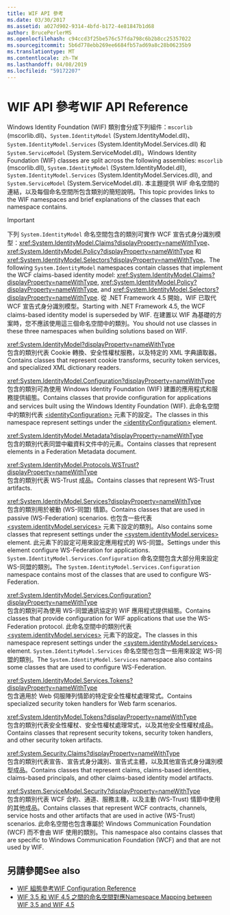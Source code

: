 ```yaml
---
title: WIF API 參考
ms.date: 03/30/2017
ms.assetid: a027d902-9314-4bfd-b172-4e81847b1d68
author: BrucePerlerMS
ms.openlocfilehash: c94ccd3f25be576c57fda798c6b2b8cc25357022
ms.sourcegitcommit: 5b6d778ebb269ee6684fb57ad69a8c28b06235b9
ms.translationtype: MT
ms.contentlocale: zh-TW
ms.lasthandoff: 04/08/2019
ms.locfileid: "59172207"
---
```

# <a name="wif-api-reference"></a><span data-ttu-id="43efa-102">WIF API 參考</span><span class="sxs-lookup"><span data-stu-id="43efa-102">WIF API Reference</span></span>
<span data-ttu-id="43efa-103">Windows Identity Foundation (WIF) 類別會分成下列組件：`mscorlib` (mscorlib.dll)、`System.IdentityModel` (System.IdentityModel.dll)、`System.IdentityModel.Services` (System.IdentityModel.Services.dll) 和 `System.ServiceModel` (System.ServiceModel.dll)。</span><span class="sxs-lookup"><span data-stu-id="43efa-103">Windows Identity Foundation (WIF) classes are split across the following assemblies: `mscorlib` (mscorlib.dll), `System.IdentityModel` (System.IdentityModel.dll), `System.IdentityModel.Services` (System.IdentityModel.Services.dll), and `System.ServiceModel` (System.ServiceModel.dll).</span></span> <span data-ttu-id="43efa-104">本主題提供 WIF 命名空間的連結，以及每個命名空間所包含類別的簡短說明。</span><span class="sxs-lookup"><span data-stu-id="43efa-104">This topic provides links to the WIF namespaces and brief explanations of the classes that each namespace contains.</span></span>  
  
> [!IMPORTANT]
>  <span data-ttu-id="43efa-105">下列 `System.IdentityModel` 命名空間包含的類別可實作 WCF 宣告式身分識別模型：<xref:System.IdentityModel.Claims?displayProperty=nameWithType>、<xref:System.IdentityModel.Policy?displayProperty=nameWithType> 和 <xref:System.IdentityModel.Selectors?displayProperty=nameWithType>。</span><span class="sxs-lookup"><span data-stu-id="43efa-105">The following `System.IdentityModel` namespaces contain classes that implement the WCF claims-based identity model: <xref:System.IdentityModel.Claims?displayProperty=nameWithType>, <xref:System.IdentityModel.Policy?displayProperty=nameWithType>, and <xref:System.IdentityModel.Selectors?displayProperty=nameWithType>.</span></span> <span data-ttu-id="43efa-106">從 .NET Framework 4.5 開始，WIF 已取代 WCF 宣告式身分識別模型。</span><span class="sxs-lookup"><span data-stu-id="43efa-106">Starting with .NET Framework 4.5, the WCF claims-based identity model is superseded by WIF.</span></span> <span data-ttu-id="43efa-107">在建置以 WIF 為基礎的方案時，您不應該使用這三個命名空間中的類別。</span><span class="sxs-lookup"><span data-stu-id="43efa-107">You should not use classes in these three namespaces when building solutions based on WIF.</span></span>  
  
 <xref:System.IdentityModel?displayProperty=nameWithType>  
 <span data-ttu-id="43efa-108">包含的類別代表 Cookie 轉換、安全性權杖服務，以及特定的 XML 字典讀取器。</span><span class="sxs-lookup"><span data-stu-id="43efa-108">Contains classes that represent cookie transforms, security token services, and specialized XML dictionary readers.</span></span>  
  
 <xref:System.IdentityModel.Configuration?displayProperty=nameWithType>  
 <span data-ttu-id="43efa-109">包含的類別可為使用 Windows Identity Foundation (WIF) 建置的應用程式和服務提供組態。</span><span class="sxs-lookup"><span data-stu-id="43efa-109">Contains classes that provide configuration for applications and services built using the Windows Identity Foundation (WIF).</span></span> <span data-ttu-id="43efa-110">此命名空間中的類別代表 [\<identityConfiguration>](../../../docs/framework/configure-apps/file-schema/windows-identity-foundation/identityconfiguration.md) 元素下的設定。</span><span class="sxs-lookup"><span data-stu-id="43efa-110">The classes in this namespace represent settings under the [\<identityConfiguration>](../../../docs/framework/configure-apps/file-schema/windows-identity-foundation/identityconfiguration.md) element.</span></span>  
  
 <xref:System.IdentityModel.Metadata?displayProperty=nameWithType>  
 <span data-ttu-id="43efa-111">包含的類別代表同盟中繼資料文件中的元素。</span><span class="sxs-lookup"><span data-stu-id="43efa-111">Contains classes that represent elements in a Federation Metadata document.</span></span>  
  
 <xref:System.IdentityModel.Protocols.WSTrust?displayProperty=nameWithType>  
 <span data-ttu-id="43efa-112">包含的類別代表 WS-Trust 成品。</span><span class="sxs-lookup"><span data-stu-id="43efa-112">Contains classes that represent WS-Trust artifacts.</span></span>  
  
 <xref:System.IdentityModel.Services?displayProperty=nameWithType>  
 <span data-ttu-id="43efa-113">包含的類別用於被動 (WS-同盟) 情節。</span><span class="sxs-lookup"><span data-stu-id="43efa-113">Contains classes that are used in passive (WS-Federation) scenarios.</span></span> <span data-ttu-id="43efa-114">也包含一些代表 [\<system.identityModel.services>](../../../docs/framework/configure-apps/file-schema/windows-identity-foundation/system-identitymodel-services.md) 元素下設定的類別。</span><span class="sxs-lookup"><span data-stu-id="43efa-114">Also contains some classes that represent settings under the [\<system.identityModel.services>](../../../docs/framework/configure-apps/file-schema/windows-identity-foundation/system-identitymodel-services.md) element.</span></span> <span data-ttu-id="43efa-115">此元素下的設定可用來設定應用程式的 WS-同盟。</span><span class="sxs-lookup"><span data-stu-id="43efa-115">Settings under this element configure WS-Federation for applications.</span></span> <span data-ttu-id="43efa-116">`System.IdentityModel.Services.Configuration` 命名空間包含大部分用來設定 WS-同盟的類別。</span><span class="sxs-lookup"><span data-stu-id="43efa-116">The `System.IdentityModel.Services.Configuration` namespace contains most of the classes that are used to configure WS-Federation.</span></span>  
  
 <xref:System.IdentityModel.Services.Configuration?displayProperty=nameWithType>  
 <span data-ttu-id="43efa-117">包含的類別可為使用 WS-同盟通訊協定的 WIF 應用程式提供組態。</span><span class="sxs-lookup"><span data-stu-id="43efa-117">Contains classes that provide configuration for WIF applications that use the WS-Federation protocol.</span></span> <span data-ttu-id="43efa-118">此命名空間中的類別代表 [\<system.identityModel.services>](../../../docs/framework/configure-apps/file-schema/windows-identity-foundation/system-identitymodel-services.md) 元素下的設定。</span><span class="sxs-lookup"><span data-stu-id="43efa-118">The classes in this namespace represent settings under the [\<system.identityModel.services>](../../../docs/framework/configure-apps/file-schema/windows-identity-foundation/system-identitymodel-services.md) element.</span></span> <span data-ttu-id="43efa-119">`System.IdentityModel.Services` 命名空間也包含一些用來設定 WS-同盟的類別。</span><span class="sxs-lookup"><span data-stu-id="43efa-119">The `System.IdentityModel.Services` namespace also contains some classes that are used to configure WS-Federation.</span></span>  
  
 <xref:System.IdentityModel.Services.Tokens?displayProperty=nameWithType>  
 <span data-ttu-id="43efa-120">包含適用於 Web 伺服陣列情節的特定安全性權杖處理常式。</span><span class="sxs-lookup"><span data-stu-id="43efa-120">Contains specialized security token handlers for Web farm scenarios.</span></span>  
  
 <xref:System.IdentityModel.Tokens?displayProperty=nameWithType>  
 <span data-ttu-id="43efa-121">包含的類別代表安全性權杖、安全性權杖處理常式，以及其他安全性權杖成品。</span><span class="sxs-lookup"><span data-stu-id="43efa-121">Contains classes that represent security tokens, security token handlers, and other security token artifacts.</span></span>  
  
 <xref:System.Security.Claims?displayProperty=nameWithType>  
 <span data-ttu-id="43efa-122">包含的類別代表宣告、宣告式身分識別、宣告式主體，以及其他宣告式身分識別模型成品。</span><span class="sxs-lookup"><span data-stu-id="43efa-122">Contains classes that represent claims, claims-based identities, claims-based principals, and other claims-based identity model artifacts.</span></span>  
  
 <xref:System.ServiceModel.Security?displayProperty=nameWithType>  
 <span data-ttu-id="43efa-123">包含的類別代表 WCF 合約、通道、服務主機，以及主動 (WS-Trust) 情節中使用的其他成品。</span><span class="sxs-lookup"><span data-stu-id="43efa-123">Contains classes that represent WCF contracts, channels, service hosts and other artifacts that are used in active (WS-Trust) scenarios.</span></span> <span data-ttu-id="43efa-124">此命名空間也包含專屬於 Windows Communication Foundation (WCF) 而不會由 WIF 使用的類別。</span><span class="sxs-lookup"><span data-stu-id="43efa-124">This namespace also contains classes that are specific to Windows Communication Foundation (WCF) and that are not used by WIF.</span></span>  
  
## <a name="see-also"></a><span data-ttu-id="43efa-125">另請參閱</span><span class="sxs-lookup"><span data-stu-id="43efa-125">See also</span></span>

- [<span data-ttu-id="43efa-126">WIF 組態參考</span><span class="sxs-lookup"><span data-stu-id="43efa-126">WIF Configuration Reference</span></span>](../../../docs/framework/security/wif-configuration-reference.md)
- [<span data-ttu-id="43efa-127">WIF 3.5 和 WIF 4.5 之間的命名空間對應</span><span class="sxs-lookup"><span data-stu-id="43efa-127">Namespace Mapping between WIF 3.5 and WIF 4.5</span></span>](../../../docs/framework/security/namespace-mapping-between-wif-3-5-and-wif-4-5.md)
